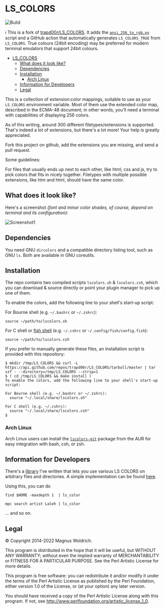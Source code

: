 # LS_COLORS

![Build](https://github.com/trapd00r/LS_COLORS/actions/workflows/build.yaml/badge.svg)

:information_source: This is a fork of [trapd00r/LS_COLORS](https://github.com/trapd00r/LS_COLORS). It adds the [`ansi_256_to_rgb.py`](https://github.com/alberti42/LS_COLORS_TRUE_COLORS/blob/master/ansi_256_to_rgb.py) script and a GitHub action that automatically generates `LS_COLORS_TRUE` from `LS_COLORS`. True colours (24bit encoding) may be preferred for modern terminal emulators that support 24bit colours.

<!-- mdformat-toc start --slug=github --no-anchors --maxlevel=3 --minlevel=1 -->

- [LS_COLORS](#ls_colors)
  - [What does it look like?](#what-does-it-look-like)
  - [Dependencies](#dependencies)
  - [Installation](#installation)
    - [Arch Linux](#arch-linux)
  - [Information for Developers](#information-for-developers)
  - [Legal](#legal)

<!-- mdformat-toc end -->

This is a collection of extension:color mappings, suitable to use as your
`LS_COLORS` environment variable. Most of them use the extended color map,
described in the ECMA-48 document; in other words, you'll need a terminal
with capabilities of displaying 256 colors.

As of this writing, around 300 different filetypes/extensions is supported.
That's indeed a lot of extensions, but there's a lot more! Your help is greatly
appreciated.

Fork this project on github, add the extensions you are missing, and send a pull
request.

Some guidelines:

For files that usually ends up next to each other, like html, css and js,
try to pick colors that fits in nicely together. Filetypes with multiple
possible extensions, like htm and html, should have the same color.

## What does it look like?

Here's a screenshot _(font and minor color shades, of course, depend on terminal and its configuration)_:

![Screenshot1](docs/static/LS_COLORS.png)

## Dependencies

You need GNU `dircolors` and a compatible directory listing tool, such as GNU
`ls`. Both are available in GNU coreutils.

## Installation

The repo contains two compiled scripts `lscolors.sh` & `lscolors.csh`, which you can download & source directly or point your plugin manager to pick up one of them.

To enable the colors, add the following line to your shell's start-up script:

For Bourne shell (e.g. `~/.bashrc` or `~/.zshrc`):

```
source ~/path/to/lscolors.sh
```

For C shell or [fish shell](https://fishshell.com/) (e.g. `~/.cshrc` or `~/.config/fish/config.fish`):

```
source ~/path/to/lscolors.csh
```

If you prefer to manually generate these files, an installation script is provided with this repository:

```console
$ mkdir /tmp/LS_COLORS && curl -L https://api.github.com/repos/trapd00r/LS_COLORS/tarball/master | tar xzf - --directory=/tmp/LS_COLORS --strip=1
$ ( cd /tmp/LS_COLORS && make install )
To enable the colors, add the following line to your shell's start-up script:

For Bourne shell (e.g. ~/.bashrc or ~/.zshrc):
  source "~/.local/share/lscolors.sh"

For C shell (e.g. ~/.cshrc):
  source "~/.local/share/lscolors.csh"
$
```

### Arch Linux

Arch Linux users can install the [`lscolors-git`][3] package from the AUR for easy
integration with bash, csh, or zsh.

## Information for Developers

There's a [library][1] I've written that lets you use various LS COLORS on
arbitrary files and directories. A simple implementation can be found [here][2].

Using this, you can do

```shell
find $HOME -maxdepth 1  | ls_color

mpc search artist Laleh | ls_color
```

... and so on.

## Legal

© Copyright 2014-2022 Magnus Woldrich.

This program is distributed in the hope that it will be useful, but WITHOUT ANY
WARRANTY; without even the implied warranty of MERCHANTABILITY or FITNESS FOR A
PARTICULAR PURPOSE.  See the Perl Artistic License for more details.

This program is free software: you can redistribute it and/or modify it under
the terms of the Perl Artistic License as published by the Perl Foundation,
either version 1.0 of the License, or (at your option) any later version.

You should have received a copy of the Perl Artistic License along
with this program.  If not, see <http://www.perlfoundation.org/artistic_license_1_0>.

[1]: https://github.com/trapd00r/File-LsColor
[2]: https://github.com/trapd00r/File-LsColor/tree/master/bin
[3]: https://aur.archlinux.org/packages/lscolors-git
